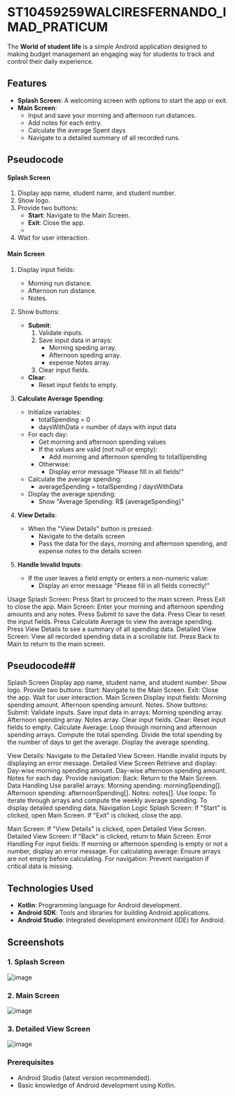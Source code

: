 # ST10459259WALCIRESFERNANDO_IMAD_PRATICUM
The **World of student life** is a simple Android application designed to making budget management an engaging way for students to track and control their daily experience.


## **Features**
- **Splash Screen**: A welcoming screen with options to start the app or exit.
- **Main Screen**:
  - Input and save your morning and afternoon run distances.
  - Add notes for each entry.
  - Calculate the average Spent days
  - Navigate to a detailed summary of all recorded runs.
  

## **Pseudocode**
#### **Splash Screen**
1. Display app name, student name, and student number.
2. Show logo.
3. Provide two buttons:
   - **Start**: Navigate to the Main Screen.
   - **Exit**: Close the app.
   - 
4. Wait for user interaction.
#### **Main Screen**
1. Display input fields:
   - Morning run distance.
   - Afternoon run distance.
   - Notes.
2. Show buttons:
   - **Submit**:
     1. Validate inputs.
     2. Save input data in arrays:
        - Morning speding array.
        - Afternoon speding array.
        - expense Notes array.
     3. Clear input fields.
   - **Clear**:
     - Reset input fields to empty.
    
      

1. **Calculate Average Spending**:
   - Initialize variables:
     - totalSpending = 0
     - daysWithData = number of days with input data
   - For each day:
     - Get morning and afternoon spending values
     - If the values are valid (not null or empty):
       - Add morning and afternoon spending to totalSpending
     - Otherwise:
       - Display error message "Please fill in all fields!"
   - Calculate the average spending:
     - averageSpending = totalSpending / daysWithData
   - Display the average spending:
     - Show "Average Spending: R$ {averageSpending}"

2. **View Details**:
   - When the "View Details" button is pressed:
     - Navigate to the details screen
     - Pass the data for the days, morning and afternoon spending, and expense notes to the details screen

3. **Handle Invalid Inputs**:
   - If the user leaves a field empty or enters a non-numeric value:
     - Display an error message "Please fill in all fields correctly!"


Usage
Splash Screen:
Press Start to proceed to the main screen.
Press Exit to close the app.
Main Screen:
Enter your morning and afternoon spending amounts and any notes.
Press Submit to save the data.
Press Clear to reset the input fields.
Press Calculate Average to view the average spending.
Press View Details to see a summary of all spending data.
Detailed View Screen:
View all recorded spending data in a scrollable list.
Press Back to Main to return to the main screen.

## **Pseudocode**##

Splash Screen
Display app name, student name, and student number.
Show logo.
Provide two buttons:
Start: Navigate to the Main Screen.
Exit: Close the app.
Wait for user interaction.
Main Screen
Display input fields:
Morning spending amount.
Afternoon spending amount.
Notes.
Show buttons:
Submit:
Validate inputs.
Save input data in arrays:
Morning spending array.
Afternoon spending array.
Notes array.
Clear input fields.
Clear:
Reset input fields to empty.
Calculate Average:
Loop through morning and afternoon spending arrays.
Compute the total spending.
Divide the total spending by the number of days to get the average.
Display the average spending.

View Details:
Navigate to the Detailed View Screen.
Handle invalid inputs by displaying an error message.
Detailed View Screen
Retrieve and display:
Day-wise morning spending amount.
Day-wise afternoon spending amount.
Notes for each day.
Provide navigation:
Back: Return to the Main Screen.
Data Handling
Use parallel arrays:
Morning spending: morningSpending[].
Afternoon spending: afternoonSpending[].
Notes: notes[].
Use loops:
To iterate through arrays and compute the weekly average spending.
To display detailed spending data.
Navigation Logic
Splash Screen:
If "Start" is clicked, open Main Screen.
If "Exit" is clicked, close the app.

Main Screen:
If "View Details" is clicked, open Detailed View Screen.
Detailed View Screen:
If "Back" is clicked, return to Main Screen.
Error Handling
For input fields:
If morning or afternoon spending is empty or not a number, display an error message.
For calculating average:
Ensure arrays are not empty before calculating.
For navigation:
Prevent navigation if critical data is missing.


## **Technologies Used**
- **Kotlin**: Programming language for Android development.
- **Android SDK**: Tools and libraries for building Android applications.
- **Android Studio**: Integrated development environment (IDE) for Android.


## **Screenshots**
### 1. **Splash Screen**
![image](https://github.com/user-attachments/assets/fc39909b-2aea-4e9c-975c-7952f60d19c5)


### 2. **Main Screen**
![image](https://github.com/user-attachments/assets/728ab6f9-9cd3-48e1-9d75-e3fa73cd0dee)

### 3. **Detailed View Screen**
![image](https://github.com/user-attachments/assets/1fc2511d-0ab2-4050-935a-6fae375776b2)

### **Prerequisites**
- Android Studio (latest version recommended).
- Basic knowledge of Android development using Kotlin.

